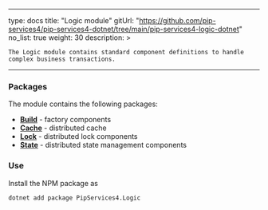 
---
type: docs
title: "Logic module"
gitUrl: "https://github.com/pip-services4/pip-services4-dotnet/tree/main/pip-services4-logic-dotnet"
no_list: true
weight: 30
description: > 
 
    The Logic module contains standard component definitions to handle complex business transactions.

---


### Packages

The module contains the following packages:

- [**Build**](build) - factory components
- [**Cache**](cache) - distributed cache
- [**Lock**](lock) -  distributed lock components
- [**State**](state) -  distributed state management components



### Use

Install the NPM package as
```bash
dotnet add package PipServices4.Logic

```

